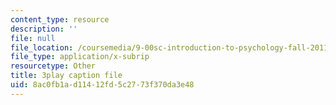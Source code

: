 ```yaml
---
content_type: resource
description: ''
file: null
file_location: /coursemedia/9-00sc-introduction-to-psychology-fall-2011/8ac0fb1ad11412fd5c2773f370da3e48_gRe7dy2HSTg.srt
file_type: application/x-subrip
resourcetype: Other
title: 3play caption file
uid: 8ac0fb1a-d114-12fd-5c27-73f370da3e48
---
```

